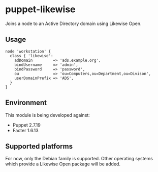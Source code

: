 # puppet-likewise

Joins a node to an Active Directory domain using Likewise Open.

## Usage

    node 'workstation' {
      class { 'likewise': 
        adDomain         => 'ads.example.org',
        bindUsername     => 'admin',
        bindPassword     => 'password',
        ou               => 'ou=Computers,ou=Department,ou=Divison',
        userDomainPrefix => 'ADS',
      }
    }

## Environment

This module is being developed against:

  * Puppet 2.7.19
  * Facter 1.6.13

## Supported platforms

For now, only the Debian family is supported. Other operating systems which provide a Likewise Open package will be added.
